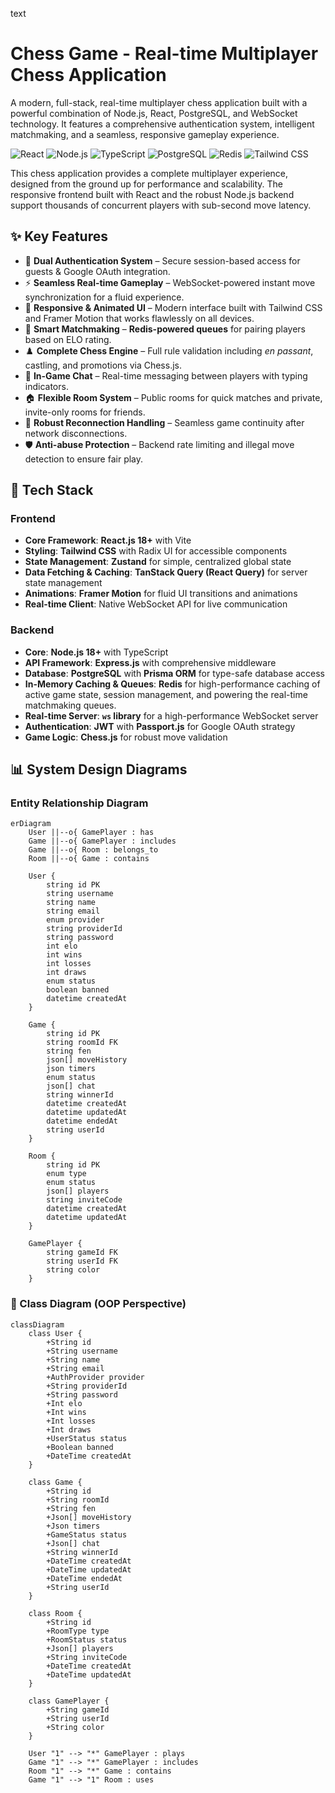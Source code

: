 text
# Chess Game - Real-time Multiplayer Chess Application

A modern, full-stack, real-time multiplayer chess application built with a powerful combination of Node.js, React, PostgreSQL, and WebSocket technology. It features a comprehensive authentication system, intelligent matchmaking, and a seamless, responsive gameplay experience.

![React](https://img.shields.io/badge/React-20232A?style=for-the-badge&logo=react&logoColor=61DAFB)
![Node.js](https://img.shields.io/badge/Node.js-339933?style=for-the-badge&logo=nodedotjs&logoColor=white)
![TypeScript](https://img.shields.io/badge/TypeScript-007ACC?style=for-the-badge&logo=typescript&logoColor=white)
![PostgreSQL](https://img.shields.io/badge/PostgreSQL-316192?style=for-the-badge&logo=postgresql&logoColor=white)
![Redis](https://img.shields.io/badge/redis-%23DD0031.svg?&style=for-the-badge&logo=redis&logoColor=white)
![Tailwind CSS](https://img.shields.io/badge/Tailwind_CSS-38B2AC?style=for-the-badge&logo=tailwind-css&logoColor=white)

This chess application provides a complete multiplayer experience, designed from the ground up for performance and scalability. The responsive frontend built with React and the robust Node.js backend support thousands of concurrent players with sub-second move latency.

## ✨ Key Features

-   🔐 **Dual Authentication System** – Secure session-based access for guests & Google OAuth integration.
-   ⚡ **Seamless Real-time Gameplay** – WebSocket-powered instant move synchronization for a fluid experience.
-   🎨 **Responsive & Animated UI** – Modern interface built with Tailwind CSS and Framer Motion that works flawlessly on all devices.
-   🧠 **Smart Matchmaking** – **Redis-powered queues** for pairing players based on ELO rating.
-   ♟️ **Complete Chess Engine** – Full rule validation including *en passant*, castling, and promotions via Chess.js.
-   💬 **In-Game Chat** – Real-time messaging between players with typing indicators.
-   🏠 **Flexible Room System** – Public rooms for quick matches and private, invite-only rooms for friends.
-   🔄 **Robust Reconnection Handling** – Seamless game continuity after network disconnections.
-   🛡️ **Anti-abuse Protection** – Backend rate limiting and illegal move detection to ensure fair play.

## 🚀 Tech Stack

### Frontend

-   **Core Framework**: **React.js 18+** with Vite
-   **Styling**: **Tailwind CSS** with Radix UI for accessible components
-   **State Management**: **Zustand** for simple, centralized global state
-   **Data Fetching & Caching**: **TanStack Query (React Query)** for server state management
-   **Animations**: **Framer Motion** for fluid UI transitions and animations
-   **Real-time Client**: Native WebSocket API for live communication

### Backend

-   **Core**: **Node.js 18+** with TypeScript
-   **API Framework**: **Express.js** with comprehensive middleware
-   **Database**: **PostgreSQL** with **Prisma ORM** for type-safe database access
-   **In-Memory Caching & Queues**: **Redis** for high-performance caching of active game state, session management, and powering the real-time matchmaking queues.
-   **Real-time Server**: **`ws` library** for a high-performance WebSocket server
-   **Authentication**: **JWT** with **Passport.js** for Google OAuth strategy
-   **Game Logic**: **Chess.js** for robust move validation

## 📊 System Design Diagrams

### Entity Relationship Diagram


```mermaid
erDiagram
    User ||--o{ GamePlayer : has
    Game ||--o{ GamePlayer : includes
    Game ||--o{ Room : belongs_to
    Room ||--o{ Game : contains

    User {
        string id PK
        string username
        string name
        string email
        enum provider
        string providerId
        string password
        int elo
        int wins
        int losses
        int draws
        enum status
        boolean banned
        datetime createdAt
    }

    Game {
        string id PK
        string roomId FK
        string fen
        json[] moveHistory
        json timers
        enum status
        json[] chat
        string winnerId
        datetime createdAt
        datetime updatedAt
        datetime endedAt
        string userId
    }

    Room {
        string id PK
        enum type
        enum status
        json[] players
        string inviteCode
        datetime createdAt
        datetime updatedAt
    }

    GamePlayer {
        string gameId FK
        string userId FK
        string color
    }
```

### 🧭 Class Diagram (OOP Perspective)

```mermaid
classDiagram
    class User {
        +String id
        +String username
        +String name
        +String email
        +AuthProvider provider
        +String providerId
        +String password
        +Int elo
        +Int wins
        +Int losses
        +Int draws
        +UserStatus status
        +Boolean banned
        +DateTime createdAt
    }

    class Game {
        +String id
        +String roomId
        +String fen
        +Json[] moveHistory
        +Json timers
        +GameStatus status
        +Json[] chat
        +String winnerId
        +DateTime createdAt
        +DateTime updatedAt
        +DateTime endedAt
        +String userId
    }

    class Room {
        +String id
        +RoomType type
        +RoomStatus status
        +Json[] players
        +String inviteCode
        +DateTime createdAt
        +DateTime updatedAt
    }

    class GamePlayer {
        +String gameId
        +String userId
        +String color
    }

    User "1" --> "*" GamePlayer : plays
    Game "1" --> "*" GamePlayer : includes
    Room "1" --> "*" Game : contains
    Game "1" --> "1" Room : uses
```